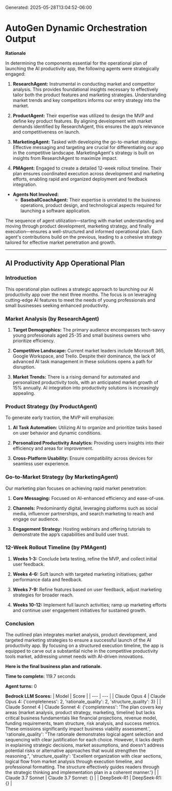 Generated: 2025-05-28T13:04:52-06:00
# AutoGen Dynamic Orchestration Output

**Rationale**

In determining the components essential for the operational plan of launching the AI productivity app, the following agents were strategically engaged:

1. **ResearchAgent:** Instrumental in conducting market and competitor analysis. This provides foundational insights necessary to effectively tailor both the product features and marketing strategies. Understanding market trends and key competitors informs our entry strategy into the market.

2. **ProductAgent:** Their expertise was utilized to design the MVP and define key product features. By aligning development with market demands identified by ResearchAgent, this ensures the app’s relevance and competitiveness on launch.

3. **MarketingAgent:** Tasked with developing the go-to-market strategy. Effective messaging and targeting are crucial for differentiating our app in the competitive landscape. MarketingAgent's strategy is built on insights from ResearchAgent to maximize impact.

4. **PMAgent:** Engaged to create a detailed 12-week rollout timeline. Their plan ensures coordinated execution across development and marketing efforts, enabling rapid and organized deployment and feedback integration.

- **Agents Not Involved:**
  - **BaseballCoachAgent:** Their expertise is unrelated to the business operations, product design, and technological aspects required for launching a software application.

The sequence of agent utilization—starting with market understanding and moving through product development, marketing strategy, and finally execution—ensures a well-structured and informed operational plan. Each agent's contributions build on the previous, leading to a cohesive strategy tailored for effective market penetration and growth.

---

## AI Productivity App Operational Plan

### Introduction
This operational plan outlines a strategic approach to launching our AI productivity app over the next three months. The focus is on leveraging cutting-edge AI features to meet the needs of young professionals and small businesses seeking enhanced productivity.

### Market Analysis (by ResearchAgent)

1. **Target Demographics:** The primary audience encompasses tech-savvy young professionals aged 25-35 and small business owners who prioritize efficiency.
   
2. **Competitive Landscape:** Current market leaders include Microsoft 365, Google Workspace, and Trello. Despite their dominance, the lack of advanced AI task management in these solutions opens a path for disruption.
   
3. **Market Trends:** There is a rising demand for automated and personalized productivity tools, with an anticipated market growth of 15% annually. AI integration into productivity solutions is increasingly appealing.

### Product Strategy (by ProductAgent)

To generate early traction, the MVP will emphasize:

1. **AI Task Automation:** Utilizing AI to organize and prioritize tasks based on user behavior and dynamic conditions.
   
2. **Personalized Productivity Analytics:** Providing users insights into their efficiency and areas for improvement.

3. **Cross-Platform Usability:** Ensure compatibility across devices for seamless user experience.

### Go-to-Market Strategy (by MarketingAgent)

Our marketing plan focuses on achieving rapid market penetration:

1. **Core Messaging:** Focused on AI-enhanced efficiency and ease-of-use.
   
2. **Channels:** Predominantly digital, leveraging platforms such as social media, influencer partnerships, and search marketing to reach and engage our audience.

3. **Engagement Strategy:** Hosting webinars and offering tutorials to demonstrate the app’s capabilities and build user trust.

### 12-Week Rollout Timeline (by PMAgent)

1. **Weeks 1-3:** Conclude beta testing, refine the MVP, and collect initial user feedback.
   
2. **Weeks 4-6:** Soft launch with targeted marketing initiatives; gather performance data and feedback.

3. **Weeks 7-9:** Refine features based on user feedback, adjust marketing strategies for broader reach.
   
4. **Weeks 10-12:** Implement full launch activities; ramp up marketing efforts and continue user engagement initiatives for sustained growth.

### Conclusion

The outlined plan integrates market analysis, product development, and targeted marketing strategies to ensure a successful launch of the AI productivity app. By focusing on a structured execution timeline, the app is equipped to carve out a substantial niche in the competitive productivity tools market, addressing unmet needs with AI-driven innovations.

**Here is the final business plan and rationale.**

**Time to complete:** 119.7 seconds

**Agent turns:** 0

**Bedrock LLM Scores:**
| Model | Score |
| --- | --- |
| Claude Opus 4 | Claude Opus 4: {'completeness': 2, 'rationale_quality': 2, 'structure_quality': 3} |
| Claude Sonnet 4 | Claude Sonnet 4: {'completeness': 'The plan covers key areas (market analysis, product strategy, marketing, timeline) but lacks critical business fundamentals like financial projections, revenue model, funding requirements, team structure, risk analysis, and success metrics. These omissions significantly impact business viability assessment.', 'rationale_quality': "The rationale demonstrates logical agent selection and sequencing with clear justification for each choice. However, it lacks depth in explaining strategic decisions, market assumptions, and doesn't address potential risks or alternative approaches that would strengthen the reasoning.", 'structure_quality': 'Excellent organization with clear sections, logical flow from market analysis through execution timeline, and professional formatting. The structure effectively guides readers through the strategic thinking and implementation plan in a coherent manner.'} |
| Claude 3.7 Sonnet | Claude 3.7 Sonnet: {} |
| DeepSeek-R1 | DeepSeek-R1: {} |

